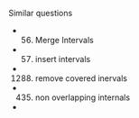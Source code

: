 Similar questions
* 56. Merge Intervals
* 57. insert intervals
* 1288. remove covered inervals
* 435.  non overlapping internals
*